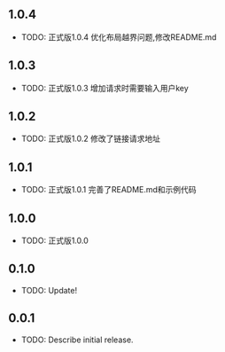 ## 1.0.4

* TODO: 正式版1.0.4 优化布局越界问题,修改README.md

## 1.0.3

* TODO: 正式版1.0.3 增加请求时需要输入用户key

## 1.0.2

* TODO: 正式版1.0.2 修改了链接请求地址

## 1.0.1

* TODO: 正式版1.0.1 完善了README.md和示例代码

## 1.0.0

* TODO: 正式版1.0.0

## 0.1.0

* TODO: Update!

## 0.0.1

* TODO: Describe initial release.
